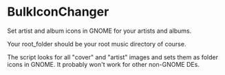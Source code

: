 # BulkIconChanger
Set artist and album icons in GNOME for your artists and albums.

Your root_folder should be your root music directory of course.

The script looks for all "cover" and "artist" images and sets them as folder icons in GNOME.
It probably won't work for other non-GNOME DEs.